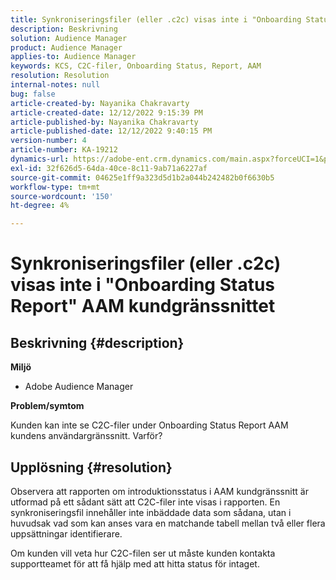 ```yaml
---
title: Synkroniseringsfiler (eller .c2c) visas inte i "Onboarding Status Report" AAM kundgränssnittet
description: Beskrivning
solution: Audience Manager
product: Audience Manager
applies-to: Audience Manager
keywords: KCS, C2C-filer, Onboarding Status, Report, AAM
resolution: Resolution
internal-notes: null
bug: false
article-created-by: Nayanika Chakravarty
article-created-date: 12/12/2022 9:15:39 PM
article-published-by: Nayanika Chakravarty
article-published-date: 12/12/2022 9:40:15 PM
version-number: 4
article-number: KA-19212
dynamics-url: https://adobe-ent.crm.dynamics.com/main.aspx?forceUCI=1&pagetype=entityrecord&etn=knowledgearticle&id=b082b21e-627a-ed11-81ac-6045bd006b25
exl-id: 32f626d5-64da-40ce-8c11-9ab71a6227af
source-git-commit: 04625e1ff9a323d5d1b2a044b242482b0f6630b5
workflow-type: tm+mt
source-wordcount: '150'
ht-degree: 4%

---
```


# Synkroniseringsfiler (eller .c2c) visas inte i &quot;Onboarding Status Report&quot; AAM kundgränssnittet

## Beskrivning {#description}


<b>Miljö</b>

- Adobe Audience Manager

<b>Problem/symtom</b>

Kunden kan inte se C2C-filer under Onboarding Status Report AAM kundens användargränssnitt. Varför?


## Upplösning {#resolution}


Observera att rapporten om introduktionsstatus i AAM kundgränssnitt är utformad på ett sådant sätt att C2C-filer inte visas i rapporten. En synkroniseringsfil innehåller inte inbäddade data som sådana, utan i huvudsak vad som kan anses vara en matchande tabell mellan två eller flera uppsättningar identifierare.

Om kunden vill veta hur C2C-filen ser ut måste kunden kontakta supportteamet för att få hjälp med att hitta status för intaget.
